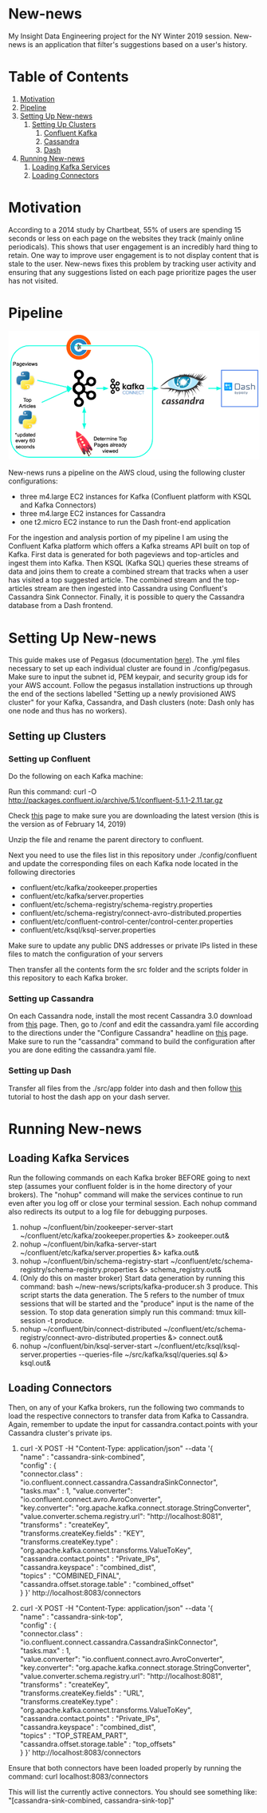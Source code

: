 # New-news
My Insight Data Engineering project for the NY Winter 2019 session. New-news is an application that filter's suggestions based on a user's history.


# Table of Contents
1. [Motivation](README.md#Motivation)
2. [Pipeline](README.md#Pipeline)
3. [Setting Up New-news](README.md#setting-up-new-news)
    1. [Setting Up Clusters](README.md#setting-up-clusters)
        1. [Confluent Kafka](README.md#setting-up-confluent)
        2. [Cassandra](README.md#setting-up-cassandra)
        3. [Dash](README.md#setting-up-dash)
4. [Running New-news](README.md#running-new-news)
    1. [Loading Kafka Services](README.md#loading-kafka-services)
    2. [Loading Connectors](README.md#loading-connectors)


# Motivation
According to a 2014 study by Chartbeat, 55% of users are spending 15 seconds or less on each page on the websites they track (mainly online periodicals). This shows that user engagement is an incredibly hard thing to retain. One way to improve user engagement is to not display content that is stale to the user. New-news fixes this problem by tracking user activity and ensuring that any suggestions listed on each page prioritize pages the user has not visited.

# Pipeline
![alt text](img/newnews-pipeline.png)

New-news runs a pipeline on the AWS cloud, using the following cluster configurations:

* three m4.large EC2 instances for Kafka (Confluent platform with KSQL and Kafka Connectors)
* three m4.large EC2 instances for Cassandra
* one t2.micro EC2 instance to run the Dash front-end application

For the ingestion and analysis portion of my pipeline I am using the Confluent Kafka platform which offers a Kafka streams API built on top of Kafka. First data is generated for both pageviews and top-articles and ingest them into Kafka. Then KSQL (Kafka SQL) queries these streams of data and joins them to create a combined stream that tracks when a user has visited a top suggested article. The combined stream and the top-articles stream are then ingested into Cassandra using Confluent's Cassandra Sink Connector. Finally, it is possible to query the Cassandra database from a Dash frontend.

# Setting Up New-news

This guide makes use of Pegasus (documentation [here](https://github.com/InsightDataScience/pegasus)). The .yml files necessary to set up each individual cluster are found in ./config/pegasus. Make sure to input the subnet id, PEM keypair, and security group ids for your AWS account. Follow the pegasus installation instructions up through the end of the sections labelled "Setting up a newly provisioned AWS cluster" for your Kafka, Cassandra, and Dash clusters (note: Dash only has one node and thus has no workers).

## Setting up Clusters
### Setting up Confluent
Do the following on each Kafka machine:

Run this command: curl -O http://packages.confluent.io/archive/5.1/confluent-5.1.1-2.11.tar.gz

Check [this](https://docs.confluent.io/current/installation/installing_cp/zip-tar.html#prod-kafka-cli-install) page to make sure you are downloading the latest version (this is the version as of February 14, 2019)

Unzip the file and rename the parent directory to confluent.


Next you need to use the files list in this repository under ./config/confluent and update the corresponding files on each Kafka node located in the following directories
* confluent/etc/kafka/zookeeper.properties
* confluent/etc/kafka/server.properties
* confluent/etc/schema-registry/schema-registry.properties
* confluent/etc/schema-registry/connect-avro-distributed.properties
* confluent/etc/confluent-control-center/control-center.properties
* confluent/etc/ksql/ksql-server.properties

Make sure to update any public DNS addresses or private IPs listed in these files to match the configuration of your servers

Then transfer all the contents form the src folder and the scripts folder in this repository to each Kafka broker.

### Setting up Cassandra
On each Cassandra node, install the most recent Cassandra 3.0 download from [this](https://cassandra.apache.org/download/) page. Then, go to <path-to-Cassandra>/conf and edit the cassandra.yaml file according to the directions under the "Configure Cassandra" headline on [this](https://github.com/InsightDataScience/data-engineering-ecosystem/wiki/cassandra) page. Make sure to run the "cassandra" command to build the configuration after you are done editing the cassandra.yaml file.


### Setting up Dash
Transfer all files from the ./src/app folder into dash and then follow [this](https://www.digitalocean.com/community/tutorials/how-to-deploy-python-wsgi-apps-using-gunicorn-http-server-behind-nginx) tutorial to host the dash app on your dash server.


# Running New-news
## Loading Kafka Services
Run the following commands on each Kafka broker BEFORE going to next step (assumes your confluent folder is in the home directory of your brokers). The "nohup" command will make the services continue to run even after you log off or close your terminal session. Each nohup command also redirects its output to a log file for debugging purposes.
1. nohup ~/confluent/bin/zookeeper-server-start ~/confluent/etc/kafka/zookeeper.properties &> zookeeper.out&
2. nohup ~/confluent/bin/kafka-server-start ~/confluent/etc/kafka/server.properties &> kafka.out&
3. nohup ~/confluent/bin/schema-registry-start  ~/confluent/etc/schema-registry/schema-registry.properties &> schema_registry.out&
4. (Only do this on master broker) Start data generation by running this command: bash ~/new-news/scripts/kafka-producer.sh 3 produce. This script starts the data generation. The 5 refers to the number of tmux sessions that will be started and the "produce" input is the name of the session. To stop data generation simply run this command: tmux kill-session -t produce.
5. nohup ~/confluent/bin/connect-distributed ~/confluent/etc/schema-registry/connect-avro-distributed.properties &> connect.out&
6. nohup ~/confluent/bin/ksql-server-start ~/confluent/etc/ksql/ksql-server.properties --queries-file ~/src/kafka/ksql/queries.sql &> ksql.out&


## Loading Connectors
Then, on any of your Kafka brokers, run the following two commands to load the respective connectors to transfer data from Kafka to Cassandra. Again, remember to update the input for cassandra.contact.points with your Cassandra cluster's private ips.

1. curl -X POST -H "Content-Type: application/json" --data '{  
	"name" : "cassandra-sink-combined",  
	"config" : {    
		"connector.class" : "io.confluent.connect.cassandra.CassandraSinkConnector",     
    "tasks.max" : 1,   "value.converter": "io.confluent.connect.avro.AvroConverter",    
    "key.converter": "org.apache.kafka.connect.storage.StringConverter",    
    "value.converter.schema.registry.url": "http://localhost:8081",   
    "transforms" : "createKey",   
    "transforms.createKey.fields" : "KEY",    
    "transforms.createKey.type" : "org.apache.kafka.connect.transforms.ValueToKey",   
    "cassandra.contact.points" : "Private_IPs",   
    "cassandra.keyspace" : "combined_dist",   
    "topics" : "COMBINED_FINAL",    
    "cassandra.offset.storage.table" : "combined_offset"          
	}
}' http://localhost:8083/connectors

2. curl -X POST -H "Content-Type: application/json" --data '{  
	"name" : "cassandra-sink-top",  
	"config" : {    
		"connector.class" : "io.confluent.connect.cassandra.CassandraSinkConnector",    
    "tasks.max" : 1,    
    "value.converter": "io.confluent.connect.avro.AvroConverter",   
    "key.converter": "org.apache.kafka.connect.storage.StringConverter",    
    "value.converter.schema.registry.url": "http://localhost:8081",   
    "transforms" : "createKey",   
    "transforms.createKey.fields" : "URL",    
    "transforms.createKey.type" : "org.apache.kafka.connect.transforms.ValueToKey",   
    "cassandra.contact.points" : "Private_IPs",   
    "cassandra.keyspace" : "combined_dist",   
    "topics" : "TOP_STREAM_PART",   
    "cassandra.offset.storage.table" : "top_offsets"    
  }
}' http://localhost:8083/connectors

Ensure that both connectors have been loaded properly by running the command: curl localhost:8083/connectors

This will list the currently active connectors. You should see something like: "[cassandra-sink-combined, cassandra-sink-top]"

